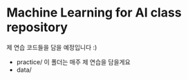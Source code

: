 # Machine Learning for AI class repository

제 연습 코드들을 담을 예정입니다 :)

- practice/ 이 폴더는 매주 제 연습을 담을게요
- data/ 

